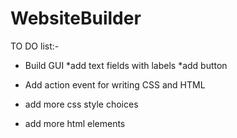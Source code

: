 # WebsiteBuilder
TO DO list:-

* Build GUI
  *add text fields with labels
  *add button

* Add action event for writing CSS and HTML
* add more css style choices
* add more html elements


